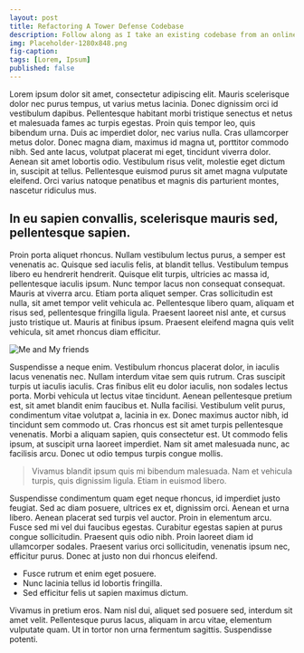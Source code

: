 ```yaml
---
layout: post
title: Refactoring A Tower Defense Codebase
description: Follow along as I take an existing codebase from an online course that I completed back when I first started learning game development.
img: Placeholder-1280x848.png
fig-caption:
tags: [Lorem, Ipsum]
published: false
---
```

Lorem ipsum dolor sit amet, consectetur adipiscing elit. Mauris scelerisque dolor nec purus tempus, ut varius metus lacinia. Donec dignissim orci id vestibulum dapibus. Pellentesque habitant morbi tristique senectus et netus et malesuada fames ac turpis egestas. Proin quis tempor leo, quis bibendum urna. Duis ac imperdiet dolor, nec varius nulla. Cras ullamcorper metus dolor. Donec magna diam, maximus id magna ut, porttitor commodo nibh. Sed ante lacus, volutpat placerat mi eget, tincidunt viverra dolor. Aenean sit amet lobortis odio. Vestibulum risus velit, molestie eget dictum in, suscipit at tellus. Pellentesque euismod purus sit amet magna vulputate eleifend. Orci varius natoque penatibus et magnis dis parturient montes, nascetur ridiculus mus.

## In eu sapien convallis, scelerisque mauris sed, pellentesque sapien.
Proin porta aliquet rhoncus. Nullam vestibulum lectus purus, a semper est venenatis ac. Quisque sed iaculis felis, at blandit tellus. Vestibulum tempus libero eu hendrerit hendrerit. Quisque elit turpis, ultricies ac massa id, pellentesque iaculis ipsum. Nunc tempor lacus non consequat consequat. Mauris at viverra arcu. Etiam porta aliquet semper. Cras sollicitudin est nulla, sit amet tempor velit vehicula ac. Pellentesque libero quam, aliquam et risus sed, pellentesque fringilla ligula. Praesent laoreet nisl ante, et cursus justo tristique ut. Mauris at finibus ipsum. Praesent eleifend magna quis velit vehicula, sit amet rhoncus diam efficitur.

![Me and My friends]({{site.baseurl}}/assets/img/Placeholder-1280x848.png)

Suspendisse a neque enim. Vestibulum rhoncus placerat dolor, in iaculis lacus venenatis nec. Nullam interdum vitae sem quis rutrum. Cras suscipit turpis ut iaculis iaculis. Cras finibus elit eu dolor iaculis, non sodales lectus porta. Morbi vehicula ut lectus vitae tincidunt. Aenean pellentesque pretium est, sit amet blandit enim faucibus et. Nulla facilisi. Vestibulum velit purus, condimentum vitae volutpat a, lacinia in ex. Donec maximus auctor nibh, id tincidunt sem commodo ut. Cras rhoncus est sit amet turpis pellentesque venenatis. Morbi a aliquam sapien, quis consectetur est. Ut commodo felis ipsum, at suscipit urna laoreet imperdiet. Nam sit amet malesuada nunc, ac facilisis arcu. Donec ut odio tempus turpis congue mollis.

>Vivamus blandit ipsum quis mi bibendum malesuada. Nam et vehicula turpis, quis dignissim ligula. Etiam in euismod libero. 

Suspendisse condimentum quam eget neque rhoncus, id imperdiet justo feugiat. Sed ac diam posuere, ultrices ex et, dignissim orci. Aenean et urna libero. Aenean placerat sed turpis vel auctor. Proin in elementum arcu. Fusce sed mi vel dui faucibus egestas. Curabitur egestas sapien at purus congue sollicitudin. Praesent quis odio nibh. Proin laoreet diam id ullamcorper sodales. Praesent varius orci sollicitudin, venenatis ipsum nec, efficitur purus. Donec at justo non dui rhoncus eleifend.

* Fusce rutrum et enim eget posuere.
* Nunc lacinia tellus id lobortis fringilla.
* Sed efficitur felis ut sapien maximus dictum.

Vivamus in pretium eros. Nam nisl dui, aliquet sed posuere sed, interdum sit amet velit. Pellentesque purus lacus, aliquam in arcu vitae, elementum vulputate quam. Ut in tortor non urna fermentum sagittis. Suspendisse potenti.

